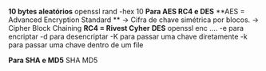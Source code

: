 **10 bytes aleatórios**
openssl rand -hex 10
**Para AES RC4 e DES**
**AES = Advanced Encryption Standard **   -> Cifra de chave simétrica por blocos. -> Cipher Block Chaining
**RC4 = Rivest Cyher**
**DES**
openssl enc .... 
-e para encriptar
-d para desencriptar
-K para passar uma chave diretamente
-k para passar uma chave dentro de um file

**Para SHA e MD5**
SHA
MD5